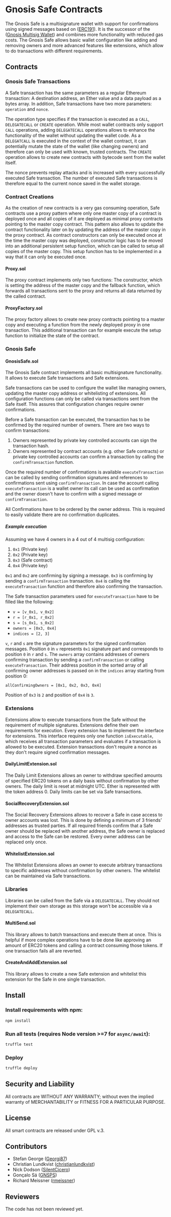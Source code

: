 Gnosis Safe Contracts
=====================

The Gnosis Safe is a multisignature wallet with support for confirmations using signed messages based on ([ERC191](https://github.com/ethereum/EIPs/issues/191)). It is the successor of the ([Gnosis Multisig Wallet](https://github.com/gnosis/MultiSigWallet)) and combines more functionality with reduced gas costs. The Gnosis Safe allows basic wallet configuration like adding and removing owners and more advanced features like extensions, which allow to do transactions with different requirements.

Contracts
---------
### Gnosis Safe Transactions
A Safe transaction has the same parameters as a regular Ethereum transaction: A destination address, an Ether value and a data payload as a bytes array. In addition, Safe transactions have two more parameters: `operation` and `nonce`.

The operation type specifies if the transaction is executed as a `CALL`, `DELEGATECALL` or `CREATE` operation. While most wallet contracts only support `CALL` operations, adding `DELEGATECALL` operations allows to enhance the functionality of the wallet without updating the wallet code. As a `DELEGATCALL` is executed in the context of the wallet contract, it can potentially mutate the state of the wallet (like changing owners) and therefore can only be used with known, trusted contracts. The `CREATE` operation allows to create new contracts with bytecode sent from the wallet itself.

The nonce prevents replay attacks and is increased with every successfully executed Safe transaction. The number of executed Safe transactions is therefore equal to the current nonce saved in the wallet storage.

### Contract Creations
As the creation of new contracts is a very gas consuming operation, Safe contracts use a proxy pattern where only one master copy of a contract is deployed once and all copies of it are deployed as minimal proxy contracts pointing to the master copy contract. This pattern also allows to update the contract functionality later on by updating the address of the master copy in the proxy contract. As contract constructors can only be executed once at the time the master copy was deployed, constructor logic has to be moved into an additional persistent setup function, which can be called to setup all copies of the master copy. This setup function has to be implemented in a way that it can only be executed once.

#### Proxy.sol
The proxy contract implements only two functions: The constructor, which is setting the address of the master copy and the fallback function, which forwards all transactions sent to the proxy and returns all data returned by the called contract.

#### ProxyFactory.sol
The proxy factory allows to create new proxy contracts pointing to a master copy and executing a function from the newly deployed proxy in one transaction. This additional transaction can for example execute the setup function to initialize the state of the contract.

### Gnosis Safe
#### GnosisSafe.sol
The Gnosis Safe contract implements all basic multisignature functionality. It allows to execute Safe transactions and Safe extensions.

Safe transactions can be used to configure the wallet like managing owners, updating the master copy address or whitelisting of extensions. All configuration functions can only be called via transactions sent from the Safe itself. This assures that configuration changes require owner confirmations.

Before a Safe transaction can be executed, the transaction has to be confirmed by the required number of owners. There are two ways to confirm transactions:

1. Owners represented by private key controlled accounts can sign the transaction hash.
2. Owners represented by contract accounts (e.g. other Safe contracts) or private key controlled accounts can confirm a transaction by calling the `confirmTransaction` function.

Once the required number of confirmations is available `executeTransaction` can be called by sending confirmation signatures and references to confirmations sent using `confirmTransaction`. In case the account calling `executeTransaction` is a wallet owner its call can be used as confirmation and the owner doesn't have to confirm with a signed message or `confirmTransaction`.

All Confirmations have to be ordered by the owner address. This is required to easily validate there are no confirmation duplicates.

##### Example execution

Assuming we have 4 owners in a 4 out of 4 multisig configuration:

1. `0x1` (Private key)
2. `0x2` (Private key)
3. `0x3` (Safe contract)
4. `0x4` (Private key)

`0x1` and `0x2` are confirming by signing a message. `0x3` is confirming by sending a `confirmTransaction` transaction. `0x4` is calling the `executeTransaction` function and therefore also confirming the transaction.

The Safe transaction parameters used for `executeTransaction` have to be filled like the following:
* `v = [v_0x1, v_0x2]`
* `r = [r_0x1, r_0x2]`
* `s = [s_0x1, s_0x2]`
* `owners = [0x3, 0x4]`
* `indices = [2, 3]`

`v`, `r` and `s` are the signature parameters for the signed confirmation messages. Position `0` in `v` represents `0x1` signature part and corresponds to position `0` in `r` and `s`. The `owners` array contains addresses of owners confirming transaction by sending a `confirmTransaction` or calling `executeTransaction`. Their address position in the sorted array of all confirming owner addresses is passed on in the `indices` array starting from position 0:

`allConfirmingOwners = [0x1, 0x2, 0x3, 0x4]`

Position of `0x3` is `2` and position of `0x4` is `3`.

### Extensions
Extensions allow to execute transactions from the Safe without the requirement of multiple signatures. Extensions define their own requirements for execution. Every extension has to implement the interface for extensions. This interface requires only one function `isExecutable`, which receives all transaction parameters and evaluates if a transaction is allowed to be executed. Extension transactions don't require a nonce as they don't require signed confirmation messages.

#### DailyLimitExtension.sol
The Daily Limit Extensions allows an owner to withdraw specified amounts of specified ERC20 tokens on a daily basis without confirmation by other owners. The daily limit is reset at midnight UTC. Ether is represented with the token address 0. Daily limits can be set via Safe transactions.

#### SocialRecoveryExtension.sol
The Social Recovery Extensions allows to recover a Safe in case access to owner accounts was lost. This is done by defining a minimum of 3 friends’ addresses as trusted parties. If all required friends confirm that a Safe owner should be replaced with another address, the Safe owner is replaced and access to the Safe can be restored. Every owner address can be replaced only once.

#### WhitelistExtension.sol
The Whitelist Extensions allows an owner to execute arbitrary transactions to specific addresses without confirmation by other owners. The whitelist can be maintained via Safe transactions.

### Libraries
Libraries can be called from the Safe via a `DELEGATECALL`. They should not implement their own storage as this storage won’t be accessible via a `DELEGATECALL`.

#### MultiSend.sol
This library allows to batch transactions and execute them at once. This is helpful if more complex operations have to be done like approving an amount of ERC20 tokens and calling a contract consuming those tokens. If one transaction fails all are reverted.

#### CreateAndAddExtension.sol
This library allows to create a new Safe extension and whitelist this extension for the Safe in one single transaction.

Install
-------
### Install requirements with npm:

```bash
npm install
```

### Run all tests (requires Node version >=7 for `async/await`):

```bash
truffle test
```

### Deploy

```bash
truffle deploy
```

Security and Liability
----------------------
All contracts are WITHOUT ANY WARRANTY; without even the implied warranty of MERCHANTABILITY or FITNESS FOR A PARTICULAR PURPOSE.

License
-------
All smart contracts are released under GPL v.3.

Contributors
------------
- Stefan George ([Georgi87](https://github.com/Georgi87))
- Christian Lundkvist ([christianlundkvist](https://github.com/christianlundkvist))
- Nick Dodson ([SilentCicero](https://github.com/SilentCicero))
- Gonçalo Sá ([GNSPS](https://github.com/GNSPS))
- Richard Meissner ([rmeissner](https://github.com/rmeissner))

Reviewers
---------
The code has not been reviewed yet.
